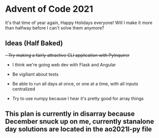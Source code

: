 # Advent of Code 2021

It's that time of year again, Happy Holidays everyone! Will I make it more than halfway before I can't solve them anymore?

## Ideas (Half Baked)

~~- Try making a fairly attractive CLI application with PyInquirer~~
- I think we're going web dev with Flask and Angular

- Be vigiliant about tests
- Be able to run all days at once, or one at a time, with all inputs centralized
- Try to use numpy because I hear it's pretty good for array things

## This plan is currently in disarray because December snuck up on me, currently stanalone day solutions are located in the ao2021l-py file

